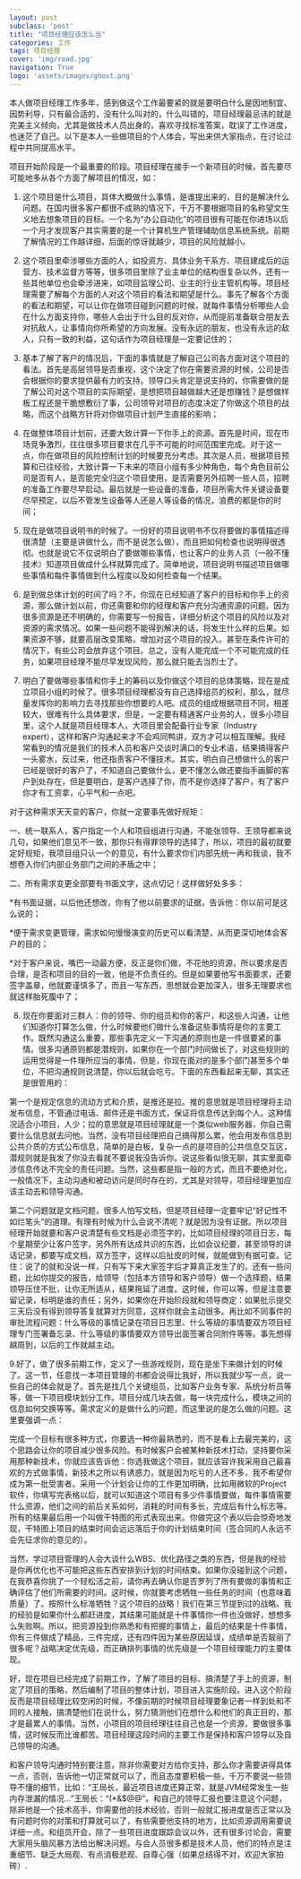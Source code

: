 ```yaml
---
layout: post
subclass: 'post'
title: "项目经理应该怎么当"
categories: 工作
tags: 项目经理
cover: 'img/road.jpg'
navigation: True
logo: 'assets/images/ghost.png'
---
```


本人做项目经理工作多年，感到做这个工作最要紧的就是要明白什么是因地制宜、因势利导，只有最合适的，没有什么叫对的，什么叫错的，项目经理最忌讳的就是完美主义倾向，尤其是做技术人员出身的，喜欢寻找标准答案，耽误了工作进度，也迷茫了自己。以下是本人一些做项目的个人体会，写出来供大家指点，在讨论过程中共同提高水平。

项目开始阶段是一个最重要的阶段。项目经理在接手一个新项目的时候，首先要尽可能地多从各个方面了解项目的情况，如：

1. 这个项目是什么项目，具体大概做什么事情，是谁提出来的，目的是解决什么问题。在国内很多客户都很不成熟的情况下，千万不要根据项目的名称望文生义地去想象项目的目标。一个名为“办公自动化”的项目很有可能在你进场以后一个月才发现客户其实需要的是一个计算机生产管理辅助信息系统系统。前期了解情况的工作越详细，后面的惊讶就越少，项目的风险就越小。

2. 这个项目里牵涉哪些方面的人，如投资方、具体业务干系方、项目建成后的运营方、技术监督方等等，很多项目里除了业主单位的结构很复杂以外，还有一些其他单位也会牵涉进来，如项目监理公司、业主的行业主管机构等。项目经理需要了解每个方面的人对这个项目的看法和期望是什么。事先了解各个方面的看法和期望，可以让你在做项目碰到问题的时候，就每件事情分析哪些人会在什么方面支持你，哪些人会出于什么目的反对你，从而提前准备联合朋友去对抗敌人，让事情向你所希望的方向发展。没有永远的朋友，也没有永远的敌人，只有一致的利益，这句话作为项目经理是一定要记住的；

3. 基本了解了客户的情况后，下面的事情就是了解自己公司各方面对这个项目的看法。首先是高层领导是否重视，这个决定了你在需要资源的时候，公司是否会根据你的要求提供最有力的支持。领导口头肯定是说支持的，你需要做的是了解公司对这个项目的实际期望，是想把项目越做越大还是想赚钱？是想做样板工程还是干脆想敷衍了事，公司领导对项目的态度决定了你做这个项目的战略，而这个战略方针将对你做项目计划产生直接的影响；

4. 在做整体项目计划前，还要大致计算一下你手上的资源。首先是时间，现在市场竞争激烈，往往很多项目要求在几乎不可能的时间范围里完成。对于这一点，你在做项目的风险控制计划的时候要充分考虑。其次是人员，根据项目预算和已往经验，大致计算一下未来的项目小组有多少种角色，每个角色目前公司是否有人，是否能完全归这个项目使用，是否需要另外招聘一些人员，招聘的准备工作要尽早启动。最后就是一些设备的准备，项目所需大件关键设备要尽早预定，以后不管发生设备等人还是人等设备的情况，浪费的都是你的时间；

5. 现在是做项目说明书的时候了。一份好的项目说明书不仅将要做的事情描述得很清楚（主要是讲做什么，而不是说怎么做），而且把如何检查也说明得很透彻。也就是说它不仅说明白了要做哪些事情，也让客户的业务人员（一般不懂技术）知道项目做成什么样就算完成了。简单地说，项目说明书描述项目做哪些事情和每件事情做到什么程度以及如何检查每一个结果。

6. 是到做总体计划的时间了吗？不，你现在已经知道了客户的目标和你手上的资源，那么做计划以前，你还需要和你的经理和客户充分沟通资源的问题。因为很多资源是还不明确的，你需要写一份报告，详细分析这个项目的风险以及对资源的需求情况。如果一些问题不能得到解决的话，将发生什么样的后果。如果资源不够，就要高层改变策略，增加对这个项目的投入。甚至在条件许可的情况下，有些公司会放弃这个项目。总之，没有人能完成一个不可能完成的任务，如果项目经理不能尽早发现风险，那么就只能去当烈士了。

7. 明白了要做哪些事情和你手上的筹码以及你做这个项目的总体策略，现在是成立项目小组的时候了。很多项目经理都没有自己选择组员的权利，那么，就尽量发挥你的影响力去寻找那些你想要的人吧。成员的组成根据项目不同，相差较大，很难有什么具体要求，但是，一定要有精通客户业务的人，很多小项目里，这个人就是项目经理本人，大项目里会配备行业专家（Industry expert），这样和客户沟通起来才不会鸡同鸭讲，双方才可以相互理解。我经常看到的情况是我们的技术人员和客户交谈时满口的专业术语，结果搞得客户一头雾水，反过来，他还指责客户不懂技术。其实，明白自己想做什么的客户已经是很好的客户了，不知道自己要做什么，更不懂怎么做还要指手画脚的客户到处存在，但是要明白，是客户选择了你，而不是你选择了客户，有了客户你才有工资拿，心平气和一点吧。

对于这种需求天天变的客户，你就一定要事先做好规矩：

一、统一联系人，客户指定一个人和项目组进行沟通，不能张领导、王领导都来说几句，如果他们意见不一致，那你只有得罪领导的选择了，所以，项目的最初就要定好规矩，我项目组只认一个的意见，有什么要求你们内部先统一再和我谈，我不想卷入你们内部业务部门之间的矛盾之中；  

二、所有需求变更全部要有书面文字，这点切记！这样做好处多多：  

*有书面证据，以后他还想改，你有了他以前要求的证据，告诉他：你以前可是这么说的；  

*便于需求变更管理，需求如何慢慢演变的历史可以看清楚，从而更深切地体会客户的目的；  

*对于客户来说，嘴巴一动最方便，反正是你们做，不花他的资源，所以要求是否合理，是否和项目的目的一致，他是不负责任的。但是如果要他写书面要求，还要签字盖章，他就要谨慎多了，而且一写东西，思想就会更加深入，很多无理要求也就这样胎死腹中了；

8. 现在你要面对三群人：你的领导、你的组员和你的客户，和这些人沟通，让他们知道你打算怎么做，什么时候要他们做什么准备这些事情将是你的主要工作。既然沟通这么重要，那些事先定义一下沟通的原则也是一件很要紧的事情。很多沟通原则都是潜规则，如果你在一个部门时间做长了，对这些规则的运用觉得是一件理所应当的事情，但是，你现在面对的是多个部门甚至多个单位，不把沟通规则说清楚，你以后就会吃亏。下面的东西看起来无聊，其实还是很管用的：  

第一个是规定信息的流动方式和介质，是推还是拉。推的意思就是项目经理将主动发布信息，不管通过电话、邮件还是书面方式，保证将信息传达到每个人。这种情况适合小项目，人少；拉的意思就是项目经理就是一个类似web服务器，你自己需要什么信息就去问他。当然，没有项目经理把自己搞得那么累，他会用发布信息到公共介质的方式公布信息，简单的是白板，复杂一点的是项目的公共信息交互区，潜规则就是我发了你没去看就不要说我没告诉你。说这些看似很无聊，其实里面牵涉信息传达不完全的责任问题。当然，这些都是指一般的方式，而且不要绝对化，一般情况下，主动沟通和被动访问是同时存在的，尤其是对领导，项目经理更加应该主动去和领导沟通。

第二个问题就是文档问题，很多人怕写文档，但是项目经理一定要牢记“好记性不如烂笔头”的道理。有理有时候为什么会说不清呢？就是因为没有证据。所以项目经理开始就要和客户说清楚有些文档是必须签字的，比如项目经理的项目日志，每个星期至少让客户签字，另外所有达成共识的东西，比如会议纪要，甚至领导的讲话记录，都要写成文档，双方签字，这样以后扯皮的时候，就能做到有据可查。记住：说了的就和没说一样，只有写下来大家签字后才算真正发生了的。还有一些问题，比如你提交的报告，给领导（包括本方领导和客户领导）做一个选择题，结果领导压住不批，让你无所适从，结果拖延了进度。这时候，你可以等，但是注意要留记录，标明是谁的责任；另外，如果你在开始阶段就和领导商定：如果批示提交三天后没有得到领导答复就算对方同意，这样你就会主动很多。再比如不同事件的审批流程问题：什么等级的事情记录在项目日志里、什么等级的事情要双方项目经理专门签署备忘录、什么等级的事情要双方领导出面签署合同附件等等。事先想得越周到，以后的工作就越主动。

9.好了，做了很多前期工作，定义了一些游戏规则，现在是坐下来做计划的时候了。这一节，任意找一本项目管理的书都会说得比我好，所以我就少写一点，说一些自己的体会就是了。首先是找几个关键组员，比如客户业务专家、系统分析员等等，做一下项目模块划分工作。项目分成几块去做，每一块完成什么，模块之间的信息如何交换等等。需求定义的是做什么的问题，而这里说的是怎么做的问题。这里要强调一点：

完成一个目标有很多种方式，你要选一种你最熟悉的，而不是看上去最完美的，这个思路会让你的项目减少很多风险。有时候客户会被某种新技术打动，坚持要你采用那种新技术，你就应该告诉他：你选我做这个项目，就应该容许我采用自己最喜欢的方式做事情，新技术之所以有诱惑力，就是因为吃亏的人还不多，我不希望你成为第一批受害者。采用一个计划会让你的工作更加明确，比如用微软的Project软件，你填写完表格以后，就可以知道这个项目有多少件事情要做，每件事情需要什么资源，他们之间的前后关系如何，消耗的时间有多长，完成后有什么标志等。所有的结果最后用一个叫做干特图的形式表现出来。你做完这个表以后会惊奇地发现，干特图上项目的结束时间会远远落后于你的计划结束时间（签合同的人永远不会先征求你的意见的）。

当然，学过项目管理的人会大谈什么WBS、优化路径之类的东西，但是我的经验是你再优化也不可能把这些东西安排到计划的时间结束。如果你没碰到这个问题，在我恭喜你挑了一个轻松活之前，请你再去确认你是否罗列了所有要做的事情和正确评估了他们所需要的时间。这时候，你就要考虑牺牲一些任务的时间（也意味着质量）了。按照什么标准牺牲？这个项目的战略！我们在第三节提到过的战略。我的经验是如果你什么都赶进度，其结果可能就是十件事情你一件也没做好，想想多么失败啊。所以，把资源投到你熟悉和有把握的事情上，最后的结果是十件事情，你有三件做成了精品，三件完成，还有四件因为某些原因延误，成绩单是否靓丽了很多呢？战略决定优先级，而正确排列事情的优先级是一个项目经理能力的主要体现。

好，现在项目已经完成了前期工作，了解了项目的目标、搞清楚了手上的资源，制定了项目的策略，然后编制了项目的整体计划，项目进入实施阶段。进入这个阶段反而是项目经理比较空闲的时候，不像前期的时候项目经理要象记者一样到处和不同的人接触，搞清楚他们在说什么，努力猜测他们在想什么和他们的真正目的，那才是最累人的事情。当然，小项目的项目经理往往自己也是一个资源，要做很多事情，这时候反而比谁都苦。项目经理这段时间的主要工作是保持和客户领导以及自己领导的沟通。

和客户领导沟通时特别要注意，除非你需要对方给你支持，那么你才需要讲得具体一点，否则，告诉他一切正常就可以了，而且态度要积极一些，千万不要说一些领导不懂的细节，比如：“王局长，最近项目进度还算正常，就是JVM经常发生一些内存泄漏的情况…”王局长：“(*&$@@”。和自己的领导汇报也要注意这个问题，除非他是一个技术高手，你需要他的技术经验，否则一般就汇报进度是否正常以及有问题时你的对策和打算就可以了，有些需要他支持的地方，比如资源调用需要说详细一点。和组员开会，除了一些项目进度跟踪会议以外，还有很多讨论会，需要大家用头脑风暴方法给出解决问题。与会人员很多都是技术人员，他们的特点是注重细节、缺乏大局观、有点消极悲观、自尊心强（如果总结得不对，欢迎大家拍砖）.
